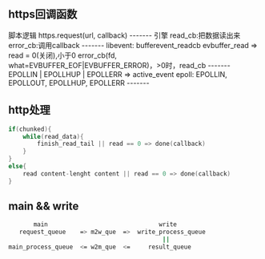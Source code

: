 
## https回调函数

脚本逻辑
https.request(url, callback)
\-\-\-\-\-\-\- 
引擎
read_cb:把数据读出来
error_cb:调用callback
\-\-\-\-\-\-\- 
libevent: bufferevent_readcb
evbuffer_read => read = 0(关闭),小于0 error_cb(fd, what=EVBUFFER_EOF|EVBUFFER_ERROR)，>0时，read_cb
\-\-\-\-\-\-\- EPOLLIN | EPOLLHUP | EPOLLERR => active_event
epoll:  EPOLLIN, EPOLLOUT, EPOLLHUP, EPOLLERR
\-\-\-\-\-\-\-

## http处理

```c
if(chunked){
	while(read_data){
		finish_read_tail || read == 0 => done(callback)
	}
}
else{
	read content-lenght content || read == 0 => done(callback)
}
```

## main && write

```bash
       main							      write
   request_queue	=> m2w_que  =>  write_process_queue
									       ||
main_process_queue	<= w2m_que  <=	   result_queue
```

